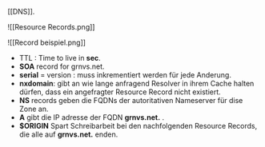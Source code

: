 [[DNS]].

![[Resource Records.png]]

![[Record beispiel.png]]
- TTL : Time to live in **sec**.
- **SOA** record for grnvs.net.
- **serial** = version : muss inkrementiert werden für jede Anderung.
- **nxdomain**: gibt an wie lange anfragend Resolver in ihrem Cache halten dürfen, dass ein angefragter Resource Record nicht existiert.
- **NS** records geben die FQDNs der autoritativen Nameserver für dise Zone an.
- **A** gibt die IP adresse der FQDN **grnvs.net.** .
- **$ORIGIN** Spart Schreibarbeit bei den nachfolgenden Resource Records, die alle auf **grnvs.net.** enden.